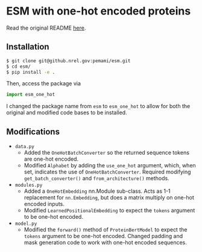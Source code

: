# ESM with one-hot encoded proteins

Read the original README [here](https://github.com/facebookresearch/esm/blob/main/README.md).

## Installation

```bash
$ git clone git@github.nrel.gov:pemami/esm.git
$ cd esm/
$ pip install -e .
```

Then, access the package via
```python
import esm_one_hot
```
I changed the package name from `esm` to `esm_one_hot` to allow for both the original and modified code bases to be installed.


## Modifications

* `data.py`
  * Added the `OneHotBatchConverter` so the returned sequence tokens are one-hot encoded.
  * Modified `Alphabet` by adding the `use_one_hot` argument, which, when set, indicates the use of `OneHotBatchConverter`. Required modifying `get_batch_converter()` and `from_architecture()` methods.
* `modules.py`
  * Added a `OneHotEmbedding` nn.Module sub-class. Acts as 1-1 replacement for `nn.Embedding`, but does a matrix multiply on one-hot encoded inputs.
  * Modified `LearnedPositionalEmbedding` to expect the `tokens` argument to be one-hot encoded.
* `model.py` 
  * Modified the `forward()` method of `ProteinBertModel` to expect the `tokens` argument to be one-hot encoded. Changed padding and mask generation code to work with one-hot encoded sequences.
